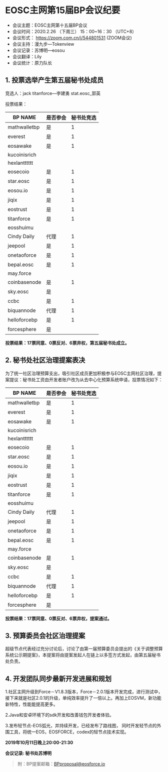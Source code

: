# EOSC主网第15届BP会议纪要
- 会议主题：EOSC主网第十五届BP会议
- 会议时间：2020.2.26 （下周三） 15：00~16：30  （UTC+8）
- 会议形式： https://zoom.com.cn/j/544801531 (ZOOM会议)
- 会议主持：漫九步—Tokenview
- 会议记录：苏博明—eosou
- 会议翻译：Lily
- 会议统计：原力队长

## 1. 投票选举产生第五届秘书处成员

竞选人：jack  	titanforce—李建勇  stat.eosc_郭英

投票结果：

BP NAME | 是否参会 | 秘书处竞选
---|---|---
mathwalletbp | 是 | 1
everest |  是 | 1
 eosawake  | 是 | 1
kucoinisrich  |  | 
 hexlantttttt  |  | 
 eosecoio  | 是| 1
 star.eosc |  是 | 1
 eosou.io  |是 | 1
 jiqix  | 是 | 1
 eostrust  | 是| 1
titanforce  |是|1
 eosshuimu |  |
Cindy Daily  |代理 | 1 
 jeepool  |  是 | 1
onetaoforce  | 是 | 1 
 bepal.eosc |  是 |  1
 may.force  |   |  
 coinbasenode  | 是  |  1
 sky.eosc | 是 | 
 ccbc | 是 | 1
 biquannode  |代理   |1  
 helloforcebp  | 是  |  1
 forcesphere  | 是  |  

**投票结果：17票同意、0票反对、6票弃权，第五届秘书处成立。**
## 2. 秘书处社区治理提案表决

为了统一社区治理预算支出，吸引社区成员更加积极参与EOSC主网社区治理，提案提议：秘书处工资由开发者账户改为从去中心化预算系统申请，投票情况如下：

BP NAME | 是否参会 | 秘书处竞选
---|---|---
mathwalletbp | 是 | 1
everest |  是 | 1
 eosawake  | 是 | 1
kucoinisrich  |  | 
 hexlantttttt  |  | 
 eosecoio  | 是| 1
 star.eosc |  是 | 1
 eosou.io  |是 | 1
 jiqix  | 是 | 1
 eostrust  | 是| 1
titanforce  |是|1
 eosshuimu |  |
Cindy Daily  |代理 | 1 
 jeepool  |  是 | 1
onetaoforce  | 是 | 1 
 bepal.eosc |  是 |  1
 may.force  |   |  
 coinbasenode  | 是  |  1
 sky.eosc | 是 | 
 ccbc | 是 | 1
 biquannode  |代理   |1  
 helloforcebp  | 是  |  1
 forcesphere  | 是  | 

**投票结果：17票同意、0票反对、6票弃权，提案通过。**
## 3. 预算委员会社区治理提案

超级节点代表经过充分讨论后，讨论了由第一届预算委员会提出的《关于调整预算系统公示期提案》，本提案将由提案发起人在链上以多签方式发起，由第五届秘书处负责。

## 4. 开发团队同步最新开发进展和规划

1.社区主网升级到Force－V1.8.3版本，Force－2.0.1版本开发完成，进行测试中，接下来就是社区2.0.1的升级，单纯效率提升了一倍以上。再加上EOSVM，新功能新特性，性能能提高更多。

2.Java和安卓环境下的sdk开发和改善钱包开发者体验。

3.发布轻节点-EOS弧光，并持续开发，已经发布了路线图，
同时开发轻节点的外围工具，将统一EOS，EOSFORCE，codex的轻节点技术实现。

**2019年10月11日晚上20:00-21:30**

**会议记录: 秘书处苏博明**

> 附：BP提案邮箱：BPproposal@eosforce.io
